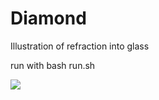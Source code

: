 # Diamond

Illustration of refraction into glass

run with bash run.sh

![](https://github.com/khayyam90/povray-creations/tree/master/diamond/diamond.png) 
